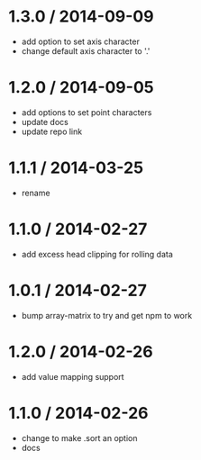 
1.3.0 / 2014-09-09
==================

 * add option to set axis character
 * change default axis character to '.'


1.2.0 / 2014-09-05
==================

 * add options to set point characters
 * update docs
 * update repo link

1.1.1 / 2014-03-25
==================

 * rename

1.1.0 / 2014-02-27
==================

 * add excess head clipping for rolling data

1.0.1 / 2014-02-27
==================

 * bump array-matrix to try and get npm to work

1.2.0 / 2014-02-26
==================

 * add value mapping support

1.1.0 / 2014-02-26
==================

 * change to make .sort an option
 * docs
